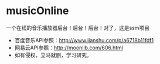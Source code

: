 # musicOnline
一个在线的音乐播放器后台！后台！后台！对了，这是ssm项目

* 百度音乐API参照：http://www.jianshu.com/p/a6718b11fdf1
* 网易云API参照：http://moonlib.com/606.html
* 如有侵权，立马就删，学习研究。
